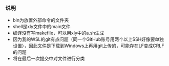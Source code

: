 ### 说明

* bin为放置外部命令的文件夹
* shell是xly文件中的main文件
* 编译没有写makefile，可以用xly中的a.sh生成
* 因为我的WSL的git有点问题（同一个GitHub账号用两个以上SSH好像要单独设置），因此文件是下载到Windows上再用git上传的，可能存在LF变成CRLF的问题
* 将在最后一次提交中对文件进行分类
